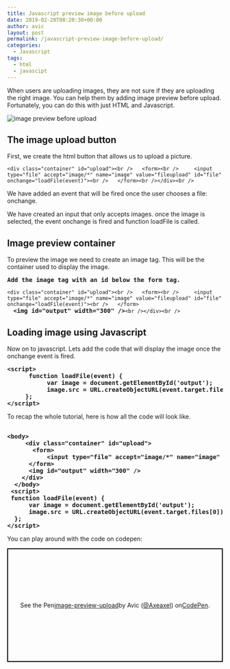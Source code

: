 ```yaml
---
title: Javascript preview image before upload
date: 2019-02-20T08:20:30+00:00
author: avic
layout: post
permalink: /javascript-preview-image-before-upload/
categories:
  - Javascript
tags:
  - html
  - javascipt
---
```

When users are uploading images, they are not sure if they are uploading the right image. You can help them by adding image preview before upload. Fortunately, you can do this with just HTML and Javascript.

<img src="https://github.com/avicndugu/hyde/blob/public/2019-02-18-132805_1280x800_scrot.png" alt="image preview before upload">

## The image upload button

First, we create the html button that allows us to upload a picture.

<pre class="wp-block-preformatted"><code>&lt;div class="container" id="upload"&gt;&lt;br />   &lt;form&gt;&lt;br />     &lt;input type="file" accept="image/*" name="image" value="fileupload" id="file" onchange="loadFile(event)"&gt;&lt;br />   &lt;/form&gt;&lt;br />&lt;/div&gt;&lt;br /></code></pre>

We have added an event that will be fired once the user chooses a file: onchange.

We have created an input that only accepts images. once the image is selected, the event onchange is fired and function loadFile is called.

## Image preview container

To preview the image we need to create an image tag. This will be the container used to display the image.

<pre class="wp-block-preformatted"><strong>Add the image tag with an id below the form tag.</strong></pre>

<pre class="wp-block-preformatted"><code>&lt;div class="container" id="upload"&gt;&lt;br />   &lt;form&gt;&lt;br />     &lt;input type="file" accept="image/*" name="image" value="fileupload" id="file" onchange="loadFile(event)"&gt;&lt;br />   &lt;/form&gt;</code><br /><code>  </code><strong>&lt;img id="output" width="300" /&gt;</strong><code>&lt;br />&lt;/div&gt;&lt;br /></code></pre>

## Loading image using Javascript

Now on to javascript. Lets add the code that will display the image once the onchange event is fired.

<pre class="wp-block-preformatted"><strong>&lt;script&gt;<br />      function loadFile(event) {<br />           var image = document.getElementById('output');<br />           image.src = URL.createObjectURL(event.target.files[0]);<br />     };<br />&lt;/script&gt;</strong></pre>

To recap the whole tutorial, here is how all the code will look like.

<pre class="wp-block-preformatted"><br /><strong>&lt;body&gt;<br />     &lt;div class="container" id="upload"&gt;<br />       &lt;form&gt;<br />           &lt;input type="file" accept="image/*" name="image" value="fileupload" id="file" onchange="loadFile(event)"&gt;<br />      &lt;/form&gt;<br />      &lt;img id="output" width="300" /&gt;<br />    &lt;/div&gt;<br />  &lt;/body&gt;<br /> &lt;script&gt;<br /> function loadFile(event) {<br />      var image = document.getElementById('output');<br />      image.src = URL.createObjectURL(event.target.files[0]);<br />  };<br />&lt;/script&gt;</strong></pre>

You can play around with the code on codepen:

<p class="codepen" style="height: 265px; box-sizing: border-box; display: flex; align-items: center; justify-content: center; border: 2px solid black; margin: 1em 0; padding: 1em;" data-height="265" data-theme-id="0" data-default-tab="html,result" data-user="Axeaxel" data-slug-hash="JxwBgg" data-pen-title="image-preview-upload">
  See the Pen <a href="https://codepen.io/Axeaxel/pen/JxwBgg/"> image-preview-upload</a> by Avic (<a href="https://codepen.io/Axeaxel">@Axeaxel</a>) on <a href="https://codepen.io">CodePen</a>.
</p>



&nbsp;